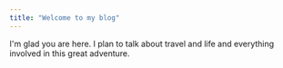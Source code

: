 ```yaml
---
title: "Welcome to my blog"
---
```


I'm glad you are here. I plan to talk about travel and life and everything involved in this great adventure.
